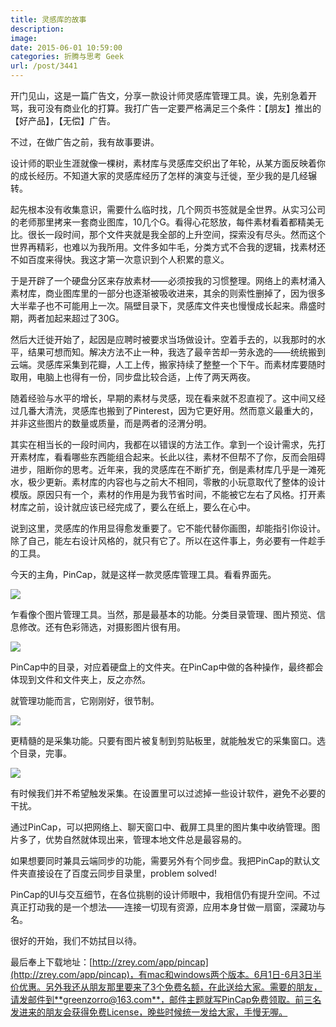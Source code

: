 ```yaml
---
title: 灵感库的故事
description: 
image: 
date: 2015-06-01 10:59:00
categories: 折腾与思考 Geek
url: /post/3441
---
```


开门见山，这是一篇广告文，分享一款设计师灵感库管理工具。诶，先别急着开骂，我可没有商业化的打算。我打广告一定要严格满足三个条件：【朋友】推出的【好产品】，【无偿】广告。

不过，在做广告之前，我有故事要讲。

设计师的职业生涯就像一棵树，素材库与灵感库交织出了年轮，从某方面反映着你的成长经历。不知道大家的灵感库经历了怎样的演变与迁徙，至少我的是几经辗转。

起先根本没有收集意识，需要什么临时找，几个网页书签就是全世界。从实习公司的老师那里拷来一套商业图库，10几个G。看得心花怒放，每件素材看着都精美无比。很长一段时间，那个文件夹就是我全部的上升空间，探索没有尽头。然而这个世界再精彩，也难以为我所用。文件多如牛毛，分类方式不合我的逻辑，找素材还不如百度来得快。我这才第一次意识到个人积累的意义。

于是开辟了一个硬盘分区来存放素材——必须按我的习惯整理。网络上的素材涌入素材库，商业图库里的一部分也逐渐被吸收进来，其余的则索性删掉了，因为很多大半辈子也不可能用上一次。隔壁目录下，灵感库文件夹也慢慢成长起来。鼎盛时期，两者加起来超过了30G。

然后大迁徙开始了，起因是应聘时被要求当场做设计。空着手去的，以我那时的水平，结果可想而知。解决方法不止一种，我选了最辛苦却一劳永逸的——统统搬到云端。灵感库采集到花瓣，人工上传，搬家持续了整整一个下午。而素材库要随时取用，电脑上也得有一份，同步盘比较合适，上传了两天两夜。

随着经验与水平的增长，早期的素材与灵感，现在看来就不忍直视了。这中间又经过几番大清洗，灵感库也搬到了Pinterest，因为它更好用。然而意义最重大的，并非这些图片的数量或质量，而是两者的泾渭分明。

其实在相当长的一段时间内，我都在以错误的方法工作。拿到一个设计需求，先打开素材库，看看哪些东西能组合起来。长此以往，素材不但帮不了你，反而会阻碍进步，阻断你的思考。近年来，我的灵感库在不断扩充，倒是素材库几乎是一滩死水，极少更新。素材库的内容也与之前大不相同，零散的小玩意取代了整体的设计模版。原因只有一个，素材的作用是为我节省时间，不能被它左右了风格。打开素材库之前，设计就应该已经完成了，要么在纸上，要么在心中。

说到这里，灵感库的作用显得愈发重要了。它不能代替你画图，却能指引你设计。除了自己，能左右设计风格的，就只有它了。所以在这件事上，务必要有一件趁手的工具。

今天的主角，PinCap，就是这样一款灵感库管理工具。看看界面先。

![](https://cdn.victor42.work/posts/2015-05/05-26/1.png)

乍看像个图片管理工具。当然，那是最基本的功能。分类目录管理、图片预览、信息修改。还有色彩筛选，对摄影图片很有用。

![](https://cdn.victor42.work/posts/2015-05/05-26/2.png)

PinCap中的目录，对应着硬盘上的文件夹。在PinCap中做的各种操作，最终都会体现到文件和文件夹上，反之亦然。

就管理功能而言，它刚刚好，很节制。

![](https://cdn.victor42.work/posts/2015-05/05-26/3.png)

更精髓的是采集功能。只要有图片被复制到剪贴板里，就能触发它的采集窗口。选个目录，完事。

![](https://cdn.victor42.work/posts/2015-05/05-26/4.png)

有时候我们并不希望触发采集。在设置里可以过滤掉一些设计软件，避免不必要的干扰。

通过PinCap，可以把网络上、聊天窗口中、截屏工具里的图片集中收纳管理。图片多了，优势自然就体现出来，管理本地文件总是最容易的。

如果想要同时兼具云端同步的功能，需要另外有个同步盘。我把PinCap的默认文件夹直接设在了百度云同步目录里，problem solved!

PinCap的UI与交互细节，在各位挑剔的设计师眼中，我相信仍有提升空间。不过真正打动我的是一个想法——连接一切现有资源，应用本身甘做一扇窗，深藏功与名。

很好的开始，我们不妨拭目以待。

最后奉上下载地址：[http://zrey.com/app/pincap](http://zrey.com/app/pincap)，有mac和windows两个版本。6月1日-6月3日半价优惠。另外我还从朋友那里要来了3个免费名额，在此送给大家。需要的朋友，请发邮件到**greenzorro@163.com**，邮件主题就写PinCap免费领取。前三名发进来的朋友会获得免费License，晚些时候统一发给大家，手慢无喔。

